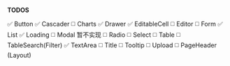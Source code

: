 **TODOS**

:white_check_mark: Button
:white_check_mark: Cascader
:white_medium_square: Charts
:white_check_mark: Drawer
:white_check_mark: EditableCell
:white_medium_square: Editor
:white_medium_square: Form
:white_check_mark: List
:white_check_mark: Loading
:white_medium_square: Modal  暂不实现
:white_medium_square: Radio
:white_medium_square: Select
:white_medium_square: Table
:white_medium_square: TableSearch(Filter)
:white_check_mark: TextArea
:white_medium_square: Title
:white_medium_square: Tooltip
:white_medium_square: Upload
:white_medium_square: PageHeader (Layout)